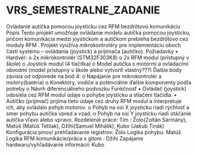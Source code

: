 # VRS_SEMESTRALNE_ZADANIE
Ovládanie autíčka pomocou joysticku cez RFM bezdrôtovú komunikáciu
Popis
Tento projekt umožňuje ovládanie modelu autíčka pomocou joysticku, pričom komunikácia medzi joystickom a autíčkom prebieha bezdrôtovo cez moduly RFM . Projekt využíva mikrokontroléry  pre implementáciu oboch častí systému – ovládania (joystick) a prijímača (autíčko).
Požiadavky
•	Hardvér:
o	 2x mikrokontrolér (STM32F303K8)
o	2x RFM modul (prístupný v škole)
o	Joystick modul (4 tlačítka)
o	Model autíčka s motormi a ovládacími obvodmi (model prístupný v škole alebo vytvoriť  vlastný???) 
Ďalšie body závisia od odpovede na bod 4:
o	Napájanie pre mikrokontrolér a motory(batéria)
o	Konektory, vodiče a potenciálne ďalšie komponenty podľa potreby
o	 Návrh diferenciálneho podvozku
Funkčnosť
•	Ovládač (joystick) odosiela cez RFM modul údaje o pohybe joysticku a stlačení tlačidla.
•	Autíčko (prijímač) prijíma tieto údaje cez druhý RFM modul a interpretuje ich, aby ovládalo pohyb motorov.
o	Pohyb na osi X joysticku riadi rýchlosť a smer pohybu autíčka vpred a vzad.
o	Pohyb na osi Y joysticku riadi otáčanie autíčka vľavo alebo vpravo.
Rozdelenie práce:
Tím : Žolo(Zoltán Sármány), Matúš (Matúš Tetliak), Džihi(Samuel Mihálik), Kubo (Jakub Tinák)
Konfigurácia pinov/ prehľadávanie registrov: Žolo
Logika pohybu: Matúš
Logika RFM komunikácie/práca s gitom : Džihi
Zapájanie hardwaru/vyhľadávanie informácií: Kubo


